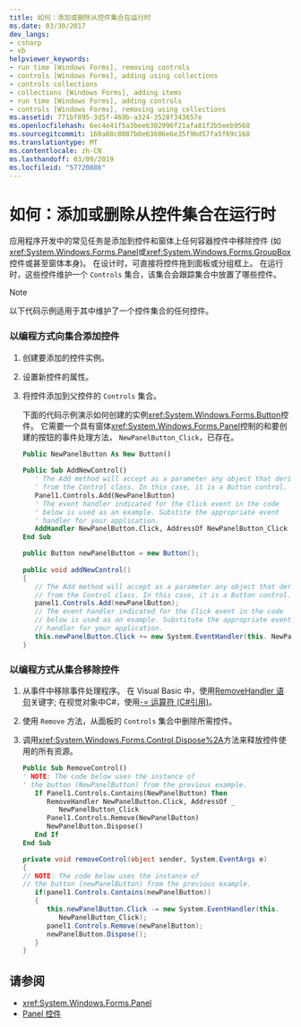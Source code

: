 ```yaml
---
title: 如何：添加或删除从控件集合在运行时
ms.date: 03/30/2017
dev_langs:
- csharp
- vb
helpviewer_keywords:
- run time [Windows Forms], removing controls
- controls [Windows Forms], adding using collections
- controls collections
- collections [Windows Forms], adding items
- run time [Windows Forms], adding controls
- controls [Windows Forms], removing using collections
ms.assetid: 771bf895-3d5f-469b-a324-3528f343657e
ms.openlocfilehash: 6ec4e41f5a3bee6302996f21afa81f2b5eeb9568
ms.sourcegitcommit: 160a88c8087b0e63606e6e35f9bd57fa5f69c168
ms.translationtype: MT
ms.contentlocale: zh-CN
ms.lasthandoff: 03/09/2019
ms.locfileid: "57720886"
---
```

# <a name="how-to-add-to-or-remove-from-a-collection-of-controls-at-run-time"></a>如何：添加或删除从控件集合在运行时
应用程序开发中的常见任务是添加到控件和窗体上任何容器控件中移除控件 (如<xref:System.Windows.Forms.Panel>或<xref:System.Windows.Forms.GroupBox>控件或甚至窗体本身)。 在设计时，可直接将控件拖到面板或分组框上。 在运行时，这些控件维护一个 `Controls` 集合，该集合会跟踪集合中放置了哪些控件。  
  
> [!NOTE]
>  以下代码示例适用于其中维护了一个控件集合的任何控件。  
  
### <a name="to-add-a-control-to-a-collection-programmatically"></a>以编程方式向集合添加控件  
  
1.  创建要添加的控件实例。  
  
2.  设置新控件的属性。  
  
3.  将控件添加到父控件的 `Controls` 集合。  
  
     下面的代码示例演示如何创建的实例<xref:System.Windows.Forms.Button>控件。 它需要一个具有窗体<xref:System.Windows.Forms.Panel>控制的和要创建的按钮的事件处理方法， `NewPanelButton_Click`，已存在。  
  
    ```vb  
    Public NewPanelButton As New Button()  
  
    Public Sub AddNewControl()  
       ' The Add method will accept as a parameter any object that derives  
       ' from the Control class. In this case, it is a Button control.  
       Panel1.Controls.Add(NewPanelButton)  
       ' The event handler indicated for the Click event in the code   
       ' below is used as an example. Substite the appropriate event  
       ' handler for your application.  
       AddHandler NewPanelButton.Click, AddressOf NewPanelButton_Click  
    End Sub  
    ```  
  
    ```csharp  
    public Button newPanelButton = new Button();  
  
    public void addNewControl()  
    {   
       // The Add method will accept as a parameter any object that derives  
       // from the Control class. In this case, it is a Button control.  
       panel1.Controls.Add(newPanelButton);  
       // The event handler indicated for the Click event in the code   
       // below is used as an example. Substitute the appropriate event  
       // handler for your application.  
       this.newPanelButton.Click += new System.EventHandler(this. NewPanelButton_Click);  
    }  
    ```  
  
### <a name="to-remove-controls-from-a-collection-programmatically"></a>以编程方式从集合移除控件  
  
1.  从事件中移除事件处理程序。 在 Visual Basic 中，使用[RemoveHandler 语句](~/docs/visual-basic/language-reference/statements/removehandler-statement.md)关键字; 在视觉对象中C#，使用[-= 运算符 (C#引用)](~/docs/csharp/language-reference/operators/subtraction-assignment-operator.md)。  
  
2.  使用 `Remove` 方法，从面板的 `Controls` 集合中删除所需控件。  
  
3.  调用<xref:System.Windows.Forms.Control.Dispose%2A>方法来释放控件使用的所有资源。  
  
    ```vb  
    Public Sub RemoveControl()  
    ' NOTE: The code below uses the instance of   
    ' the button (NewPanelButton) from the previous example.  
       If Panel1.Controls.Contains(NewPanelButton) Then  
          RemoveHandler NewPanelButton.Click, AddressOf _   
             NewPanelButton_Click  
          Panel1.Controls.Remove(NewPanelButton)  
          NewPanelButton.Dispose()  
       End If  
    End Sub  
    ```  
  
    ```csharp  
    private void removeControl(object sender, System.EventArgs e)  
    {  
    // NOTE: The code below uses the instance of   
    // the button (newPanelButton) from the previous example.  
       if(panel1.Controls.Contains(newPanelButton))  
       {  
          this.newPanelButton.Click -= new System.EventHandler(this.   
             NewPanelButton_Click);  
          panel1.Controls.Remove(newPanelButton);  
          newPanelButton.Dispose();  
       }  
    }  
    ```  
  
## <a name="see-also"></a>请参阅
- <xref:System.Windows.Forms.Panel>
- [Panel 控件](panel-control-windows-forms.md)
